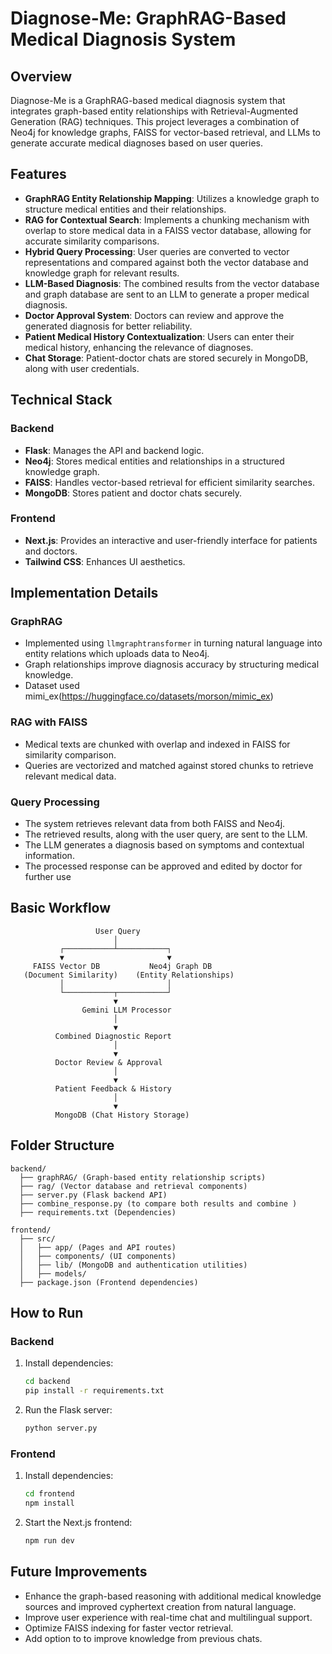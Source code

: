 # Diagnose-Me: GraphRAG-Based Medical Diagnosis System

## Overview
Diagnose-Me is a GraphRAG-based medical diagnosis system that integrates graph-based entity relationships with Retrieval-Augmented Generation (RAG) techniques. This project leverages a combination of Neo4j for knowledge graphs, FAISS for vector-based retrieval, and LLMs to generate accurate medical diagnoses based on user queries.

## Features
- **GraphRAG Entity Relationship Mapping**: Utilizes a knowledge graph to structure medical entities and their relationships.
- **RAG for Contextual Search**: Implements a chunking mechanism with overlap to store medical data in a FAISS vector database, allowing for accurate similarity comparisons.
- **Hybrid Query Processing**: User queries are converted to vector representations and compared against both the vector database and knowledge graph for relevant results.
- **LLM-Based Diagnosis**: The combined results from the vector database and graph database are sent to an LLM to generate a proper medical diagnosis.
- **Doctor Approval System**: Doctors can review and approve the generated diagnosis for better reliability.
- **Patient Medical History Contextualization**: Users can enter their medical history, enhancing the relevance of diagnoses.
- **Chat Storage**: Patient-doctor chats are stored securely in MongoDB, along with user credentials.

## Technical Stack
### Backend
- **Flask**: Manages the API and backend logic.
- **Neo4j**: Stores medical entities and relationships in a structured knowledge graph.
- **FAISS**: Handles vector-based retrieval for efficient similarity searches.
- **MongoDB**: Stores patient and doctor chats securely.

### Frontend
- **Next.js**: Provides an interactive and user-friendly interface for patients and doctors.
- **Tailwind CSS**: Enhances UI aesthetics.

## Implementation Details
### GraphRAG
- Implemented using `llmgraphtransformer` in turning natural language into entity relations which uploads data to Neo4j.
- Graph relationships improve diagnosis accuracy by structuring medical knowledge.
- Dataset used mimi_ex(https://huggingface.co/datasets/morson/mimic_ex)

### RAG with FAISS
- Medical texts are chunked with overlap and indexed in FAISS for similarity comparison.
- Queries are vectorized and matched against stored chunks to retrieve relevant medical data.

### Query Processing
- The system retrieves relevant data from both FAISS and Neo4j.
- The retrieved results, along with the user query, are sent to the LLM.
- The LLM generates a diagnosis based on symptoms and contextual information.
- The processed response can be approved and edited by doctor for further use

## Basic Workflow
```
                   User Query
                       │
           ┌───────────┴───────────┐
           ▼                       ▼
     FAISS Vector DB           Neo4j Graph DB
   (Document Similarity)    (Entity Relationships)
           │                       │
           └───────────┬───────────┘
                       ▼
                Gemini LLM Processor
                       │
                       ▼
          Combined Diagnostic Report
                       │
                       ▼
          Doctor Review & Approval
                       │
                       ▼
          Patient Feedback & History
                       │
                       ▼
          MongoDB (Chat History Storage)
```

## Folder Structure
```
backend/
  ├── graphRAG/ (Graph-based entity relationship scripts)
  ├── rag/ (Vector database and retrieval components)
  ├── server.py (Flask backend API)
  ├── combine_response.py (to compare both results and combine )
  ├── requirements.txt (Dependencies)

frontend/
  ├── src/
  │   ├── app/ (Pages and API routes)
  │   ├── components/ (UI components)
  │   ├── lib/ (MongoDB and authentication utilities)
  │   ├── models/
  ├── package.json (Frontend dependencies)
```

## How to Run
### Backend
1. Install dependencies:
   ```bash
   cd backend
   pip install -r requirements.txt
   ```
2. Run the Flask server:
   ```bash
   python server.py
   ```

### Frontend
1. Install dependencies:
   ```bash
   cd frontend
   npm install
   ```
2. Start the Next.js frontend:
   ```bash
   npm run dev
   ```

## Future Improvements
- Enhance the graph-based reasoning with additional medical knowledge sources and improved cyphertext creation from natural language.
- Improve user experience with real-time chat and multilingual support.
- Optimize FAISS indexing for faster vector retrieval.
- Add option to to improve knowledge from previous chats.

